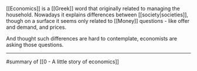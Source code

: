 [[Economics]] is a [[Greek]] word that originally related to managing the household. Nowadays it explains differences between [[society|societies]], though on a surface it seems only related to [[Money]] questions - like offer and demand, and prices.

And thought such differences are hard to contemplate, economists are asking those questions.

---

#summary  of [[0 - A little story of economics]]